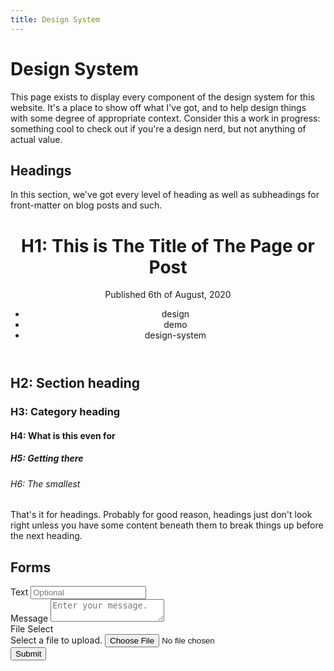 ```yaml
---
title: Design System
---
```


# Design System

This page exists to display every component of the design system for this
website. It's a place to show off what I've got, and to help design things with
some degree of appropriate context. Consider this a work in progress: something
cool to check out if you're a design nerd, but not anything of actual value.

## Headings

In this section, we've got every level of heading as well as subheadings for
front-matter on blog posts and such.

<header>
    <h1>H1: This is The Title of The Page or Post</h1>
    <div class="content-element">
        <span class="timestamps">
            Published 6th of August, 2020
        </span>
        <br>
        <span>
            <ul class="tags">
                <li>design</li>
                <li>demo</li>
                <li>design-system</li>
            </ul>
        </span>
    </div>
</header>

## H2: Section heading

### H3: Category heading

#### H4: What is this even for

##### H5: Getting there

###### H6: The smallest

That's it for headings. Probably for good reason, headings just don't look right
unless you have some content beneath them to break things up before the next heading.

## Forms

<div class="form-group">
  <div class="input-group">
    <label for="name">Text</label>
    <input type="text" name="name" placeholder="Optional"/>
  </div>

  <div class="input-group">
    <label for="message">Message</label>
    <textarea name="message" id="input" placeholder="Enter your message."></textarea>
  </div>

  <div class="input-group">
    <label for="file">File Select</label>
    <div class="file-input">
      <label>Select a file to upload.</label>
      <input name="file" type="file" id="file-input"/>
    </div>
  </div>

  <div class="input-group">
    <button>Submit</button>
  </div>
</div>
